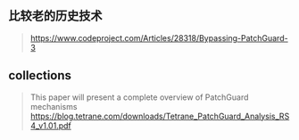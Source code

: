 ## 比较老的历史技术
> https://www.codeproject.com/Articles/28318/Bypassing-PatchGuard-3  


## collections
> This paper will present a complete overview of PatchGuard mechanisms       
> https://blog.tetrane.com/downloads/Tetrane_PatchGuard_Analysis_RS4_v1.01.pdf    
